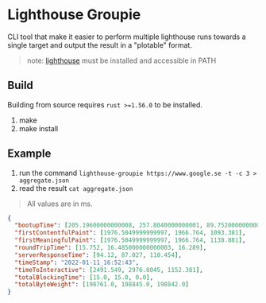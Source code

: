 # Lighthouse Groupie

CLI tool that make it easier to perform multiple lighthouse runs towards a single target and output the result
in a "plotable" format.

> note: [lighthouse](https://github.com/GoogleChrome/lighthouse#using-the-node-cli) must be installed and accessible in PATH

## Build

Building from source requires `rust >=1.56.0` to be installed.

1. make
2. make install

## Example

1. run the command `lighthouse-groupie https://www.google.se -t -c 3 > aggregate.json`
2. read the result `cat aggregate.json`

> All values are in ms.

```json
{
  "bootupTime": [205.19600000000008, 257.8040000000001, 89.75200000000002],
  "firstContentfulPaint": [1976.5049999999997, 1966.764, 1093.381],
  "firstMeaningfulPaint": [1976.5049999999997, 1966.764, 1138.881],
  "roundTripTime": [15.752, 16.485000000000003, 16.289],
  "serverResponseTime": [94.12, 87.027, 110.454],
  "timeStamp": "2022-01-11_16:52:43",
  "timeToInteractive": [2491.549, 2976.8045, 1152.381],
  "totalBlockingTime": [15.0, 15.0, 0.0],
  "totalByteWeight": [198761.0, 198845.0, 198842.0]
}
```
